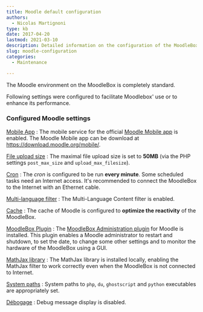```yaml
---
title: Moodle default configuration
authors:
  - Nicolas Martignoni
type: kb
date: 2017-04-20
lastmod: 2021-03-10
description: Detailed information on the configuration of the MoodleBox Moodle installation
slug: moodle-configuration
categories:
  - Maintenance

---
```

The Moodle environment on the MoodleBox is completely standard.

Following settings were configured to facilitate Moodlebox' use or to enhance its performance.

### Configured Moodle settings

[Mobile App](http://moodlebox.home/admin/category.php?category=mobileapp)
:   The mobile service for the official [Moodle Mobile app][1] is enabled. The Moodle Mobile app can be download at https://download.moodle.org/mobile/.

[File upload size](http://moodlebox.home/admin/settings.php?section=sitepolicies#admin-maxbytes)
:   The maximal file upload size is set to __50MB__ (via the PHP settings `post_max_size` and `upload_max_filesize`).

[Cron](http://moodlebox.home/admin/tool/task/scheduledtasks.php)
:   The _cron_ is configured to be run __every minute__. Some scheduled tasks need an Internet access. It's recommended to connect the MoodleBox to the Internet with an Ethernet cable.

[Multi-language filter](http://moodlebox.home/admin/settings.php?section=filtersettingmultilang)
:   The Multi-Language Content filter is enabled.

[Cache](http://moodlebox.home/cache/admin.php)
:   The cache of Moodle is configured to __optimize the reactivity__ of the MoodleBox.

[MoodleBox Plugin](http://moodlebox.home/admin/category.php?category=moodlebox)
:   The [MoodleBox Administration plugin][2] for Moodle is installed. This plugin enables a Moodle administrator to restart and shutdown, to set the date, to change some other settings and to monitor the hardware of the MoodleBox using a GUI.

[MathJax library](http://moodlebox.home/admin/settings.php?section=filtersettingmathjaxloader)
:   The MathJax library is installed locally, enabling the MathJax filter to work correctly even when the MoodleBox is not connected to Internet.

[System paths](http://moodlebox.home/admin/settings.php?section=systempaths)
:   System paths to `php`, `du`, `ghostscript` and `python` executables are appropriately set.

[Débogage](http://moodlebox.home/admin/settings.php?section=debugging)
:   Debug message display is disabled.

 [1]: https://download.moodle.org/mobile/
 [2]: https://moodle.org/plugins/tool_moodlebox
